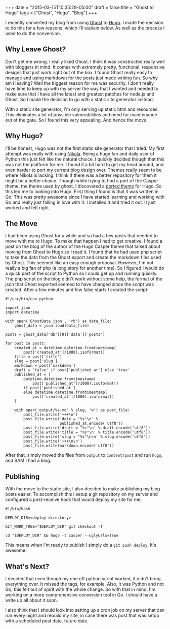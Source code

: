 +++
date = "2015-03-15T10:35:29-05:00"
draft = false
title = "Ghost to Hugo"
tags = ["Ghost", "Hugo", "Blog"]
+++

I recently converted my blog from using [Ghost](https://ghost.org/ "Ghost") to
[Hugo](http://gohugo.io/ "Hugo"). I made the decision to do this for a few
reasons, which I'll explain below. As well as the process I used to do the
conversion.

Why Leave Ghost?
---------------

Don't get me wrong. I really liked Ghost. I think it was constructed really
well with bloggers in mind. It comes with extremely pretty, functional,
responsive designs that just work right out of the box. I found Ghost really
easy to manage and using markdown for the posts just made writing fun. So why
am I leaving? Well the biggest reason for me was security. I don't really have
time to keep up with my server the way that I wanted and needed to make sure
that I have all the latest and greatest patches for node.js and Ghost. So I
made the decision to go with a static site generator instead.

With a static site generator, I'm only serving up static html and resources.
This eliminates a lot of possible vulnerabilities and need for maintenance out
of the gate. So I found this very appealing. And hence the move.

Why Hugo?
---------

I'll be honest, Hugo was not the first static site generator that I tried. My
first attempt was really with using [Nikola](http://getnikola.com/). Being a
huge fan and daily user of Python this just felt like the natural choice. I
quickly decided though that this was not the platform for me. I found it a bit
hard to get my head around, and even harder to port my current blog design
over. Themes really seem to be where Nikola is lacking. I think if there was a
better repository for them it might be a better choice. Though while trying to
find a port of the Casper theme, the theme used by ghost, I discovered a
[ported theme](https://github.com/vjeantet/hugo-theme-casper) for Hugo. So this
led me to looking into Hugo. First thing I found is that it was written in Go.
This was pretty awesome since I have started learning and working with Go and
really just falling in love with it. I installed it and tried it out. It just
worked and felt right.

The Move
--------

I had been using Ghost for a while and so had a few posts that needed to move
with me to Hugo. To make that happen I had to get creative. I found a post on
the blog of the author of the Hugo Casper theme that talked about moving from
Ghost to Hugo so I read it. I found that he had used php script to take the
data from the Ghost export and create the markdown files used by Ghost. This
seemed like an easy enough proposal. However, I'm not really a big fan of php
(a long story for another time). So I figured I would do a quick port of the
script to Python so I could get up and running quickly. The php script on the
blog didn't work without some help, the format of the json that Ghost exported
seemed to have changed since the script was created. After a few minutes and
few false starts I created the script:

    #!/usr/bin/env python

    import json
    import datetime

    with open('GhostData.json', 'rb') as data_file:
        ghost_data = json.load(data_file)

    posts = ghost_data['db'][0]['data']['posts']

    for post in posts:
        created_at = datetime.datetime.fromtimestamp(
            post['created_at']/1000).isoformat()
        title = post['title']
        slug = post['slug']
        markdown = post['markdown']
        draft = 'false' if post['published_at'] else 'true'
        published_at = (
            datetime.datetime.fromtimestamp(
                post['published_at']/1000).isoformat()
            if post['published_at']
            else datetime.datetime.fromtimestamp(
                post['created_at']/1000).isoformat()
        )

        with open('output/%s.md' % slug, 'w') as post_file:
            post_file.write('+++\n')
            post_file.write('date = "%s"\n' %
                            published_at.encode('utf8'))
            post_file.write('draft = "%s"\n' % draft.encode('utf8'))
            post_file.write('title = "%s"\n' % title.encode('utf8'))
            post_file.write('slug = "%s"\n\n' % slug.encode('utf8'))
            post_file.write('+++\n\n')
            post_file.write(markdown.encode('utf8'))

After that, simply moved the files from `output` to `content/post` and run
`hugo`, and BAM I had a blog.

Publishing
----------

With the move to the static site, I also decided to make publishing my blog
posts easier. To accomplish this I setup a git repository on my server and
configured a post-receive hook that would deploy my site for me.

    #!/bin/bash

    DEPLOY_DIR=<deploy directory>

    GIT_WORK_TREE="$DEPLOY_DIR" git checkout -f

    cd "$DEPLOY_DIR" && hugo -t casper --uglyUrls=true

This means when I'm ready to publish I simply do a `git push deploy`. It's
awesome!

What's Next?
------------

I decided that even though my one off python script worked, it didn't bring
everything over. It missed the tags, for example. Also, it was Python and not
Go, this felt out of spirit with the whole change. So with that in mind, I'm
working on a more comprehensive conversion tool in Go. I should have a write up
all about it soon.

I also think that I should look into setting up a cron job on my server that
can run every night and rebuild my site, in case there was post that was setup
with a scheduled post date, future date.
